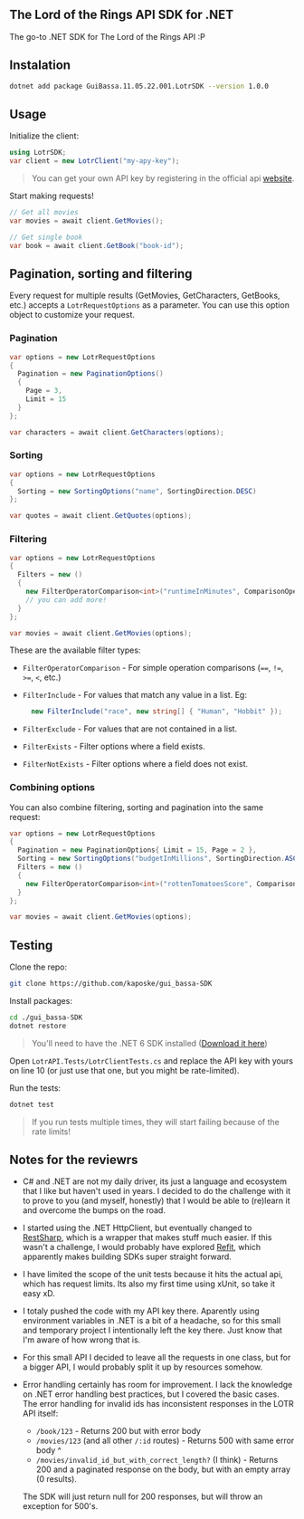 ## The Lord of the Rings API SDK for .NET
The go-to .NET SDK for The Lord of the Rings API :P

## Instalation
```bash
dotnet add package GuiBassa.11.05.22.001.LotrSDK --version 1.0.0
```

## Usage
Initialize the client:
```csharp
using LotrSDK;
var client = new LotrClient("my-apy-key");
```
> You can get your own API key by registering in the official api [website](https://the-one-api.dev/).

Start making requests!
```csharp
// Get all movies
var movies = await client.GetMovies();

// Get single book
var book = await client.GetBook("book-id");
```

## Pagination, sorting and filtering
Every request for multiple results (GetMovies, GetCharacters, GetBooks, etc.) accepts a `LotrRequestOptions` as a parameter. You can use this option object to customize your request.


### Pagination
```csharp
var options = new LotrRequestOptions
{
  Pagination = new PaginationOptions()
  {
    Page = 3,
    Limit = 15
  }
};

var characters = await client.GetCharacters(options);
```


### Sorting
```csharp
var options = new LotrRequestOptions
{
  Sorting = new SortingOptions("name", SortingDirection.DESC)
};

var quotes = await client.GetQuotes(options);
```

### Filtering
```csharp
var options = new LotrRequestOptions
{
  Filters = new ()
  {
    new FilterOperatorComparison<int>("runtimeInMinutes", ComparisonOperator.GREATER_THAN, 200),
    // you can add more!
  }
};

var movies = await client.GetMovies(options);
```

These are the available filter types:
- `FilterOperatorComparison` - For simple operation comparisons (`==`, `!=`, `>=`, `<`, etc.)
- `FilterInclude` - For values that match any value in a list. Eg:

  ```csharp
    new FilterInclude("race", new string[] { "Human", "Hobbit" });
  ```
- `FilterExclude` - For values that are not contained in a list.
- `FilterExists` - Filter options where a field exists.
- `FilterNotExists` - Filter options where a field does not exist.

### Combining options
You can also combine filtering, sorting and pagination into the same request:
```csharp
var options = new LotrRequestOptions
{
  Pagination = new PaginationOptions{ Limit = 15, Page = 2 },
  Sorting = new SortingOptions("budgetInMillions", SortingDirection.ASC),
  Filters = new () 
  {
    new FilterOperatorComparison<int>("rottenTomatoesScore", ComparisonOperator.GREATER_THAN_EQUAL, 80)
  }
};

var movies = await client.GetMovies(options);
```

## Testing
Clone the repo:
```bash
git clone https://github.com/kaposke/gui_bassa-SDK
```

Install packages:
```bash
cd ./gui_bassa-SDK
dotnet restore
```
> You'll need to have the .NET 6 SDK installed ([Download it here](https://dotnet.microsoft.com/en-us/download))

Open `LotrAPI.Tests/LotrClientTests.cs` and replace the API key with yours on line 10 (or just use that one, but you might be rate-limited).

Run the tests:
```bash
dotnet test
```
> If you run tests multiple times, they will start failing because of the rate limits!

## Notes for the reviewrs
- C# and .NET are not my daily driver, its just a language and ecosystem that I like but haven't used in years. I decided to do the challenge with it to prove 
to you (and myself, honestly) that I would be able to (re)learn it and overcome the bumps on the road.

- I started using the .NET HttpClient, but eventually changed to [RestSharp](https://restsharp.dev/), which is a wrapper that makes stuff much easier. If this wasn't a challenge, I would probably
have explored [Refit](https://github.com/reactiveui/refit), which apparently makes building SDKs super straight forward.

- I have limited the scope of the unit tests because it hits the actual api, which has request limits. Its also my first time using xUnit, so take it easy xD.

- I totaly pushed the code with my API key there. Aparently using environment variables in .NET is a bit of a headache, so for this small and temporary project I 
intentionally left the key there. Just know that I'm aware of how wrong that is.

- For this small API I decided to leave all the requests in one class, but for a bigger API, I would probably split it up by resources somehow.

- Error handling certainly has room for improvement. I lack the knowledge on .NET error handling best practices, but I covered the basic cases. 
  The error handling for invalid ids has inconsistent responses in the LOTR API itself:
  - `/book/123` - Returns 200 but with error body
  - `/movies/123` (and all other `/:id` routes) - Returns 500 with same error body ^
  - `/movies/invalid_id_but_with_correct_length?` (I think) - Returns 200 and a paginated response on the body, but with an empty array (0 results).
  
  The SDK will just return null for 200 responses, but will throw an exception for 500's.
